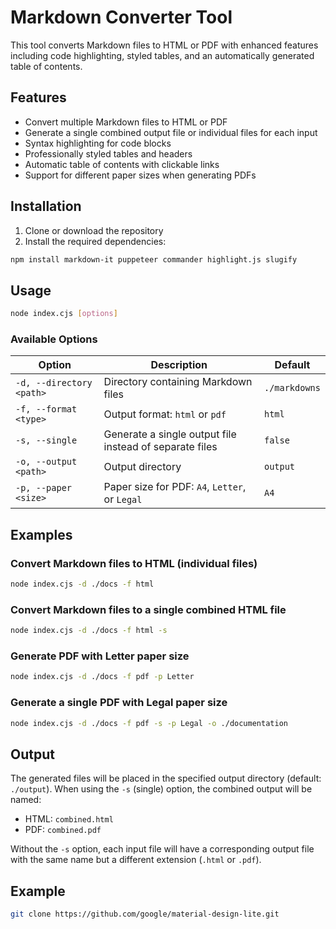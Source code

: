 # Markdown Converter Tool

This tool converts Markdown files to HTML or PDF with enhanced features including code highlighting, styled tables, and an automatically generated table of contents.

## Features

- Convert multiple Markdown files to HTML or PDF
- Generate a single combined output file or individual files for each input
- Syntax highlighting for code blocks
- Professionally styled tables and headers
- Automatic table of contents with clickable links
- Support for different paper sizes when generating PDFs

## Installation

1. Clone or download the repository
2. Install the required dependencies:

```bash
npm install markdown-it puppeteer commander highlight.js slugify
```

## Usage

```bash
node index.cjs [options]
```

### Available Options

| Option                   | Description                                             | Default       |
| ------------------------ | ------------------------------------------------------- | ------------- |
| `-d, --directory <path>` | Directory containing Markdown files                     | `./markdowns` |
| `-f, --format <type>`    | Output format: `html` or `pdf`                          | `html`        |
| `-s, --single`           | Generate a single output file instead of separate files | `false`       |
| `-o, --output <path>`    | Output directory                                        | `output`      |
| `-p, --paper <size>`     | Paper size for PDF: `A4`, `Letter`, or `Legal`          | `A4`          |

## Examples

### Convert Markdown files to HTML (individual files)

```bash
node index.cjs -d ./docs -f html
```

### Convert Markdown files to a single combined HTML file

```bash
node index.cjs -d ./docs -f html -s
```

### Generate PDF with Letter paper size

```bash
node index.cjs -d ./docs -f pdf -p Letter
```

### Generate a single PDF with Legal paper size

```bash
node index.cjs -d ./docs -f pdf -s -p Legal -o ./documentation
```

## Output

The generated files will be placed in the specified output directory (default: `./output`). When using the `-s` (single) option, the combined output will be named:

- HTML: `combined.html`
- PDF: `combined.pdf`

Without the `-s` option, each input file will have a corresponding output file with the same name but a different extension (`.html` or `.pdf`).

## Example

```sh
git clone https://github.com/google/material-design-lite.git
```
